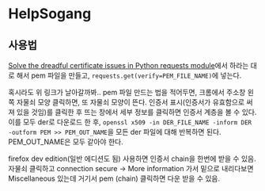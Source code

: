 # HelpSogang
## 사용법
[Solve the dreadful certificate issues in Python requests module](https://levelup.gitconnected.com/solve-the-dreadful-certificate-issues-in-python-requests-module-2020d922c72f)에서 하라는 대로 해서 pem 파일을 만들고, `requests.get(verify=PEM_FILE_NAME)`에 넣는다.

혹시라도 위 링크가 날아갈까봐.. pem 파일 만드는 법을 적어두면, 크롬에서 주소창 왼쪽 자물쇠 모양 클릭하면, 또 자물쇠 모양이 뜬다. 인증서 표시(인증서가 유효함으로 써져 있을 것임)를 클릭한 후 뜨는 창에서 세부 정보를 클릭하면 인증서 계층을 볼 수 있다. 이를 모두 der로 다운로드 한 후, `openssl x509 -in DER_FILE_NAME -inform DER -outform PEM >> PEM_OUT_NAME`을 모든 der 파일에 대해 반복하면 된다. PEM_OUT_NAME은 모두 같아야 한다.

firefox dev edition(일반 에디션도 됨) 사용하면 인증서 chain을 한번에 받을 수 있음. 자물쇠 클릭하고 connection secure -> More information 가서 밑으로 내리다보면  Miscellaneous 있는데 거기서 pem (chain) 클릭하면 다운 받을 수 있음. 
